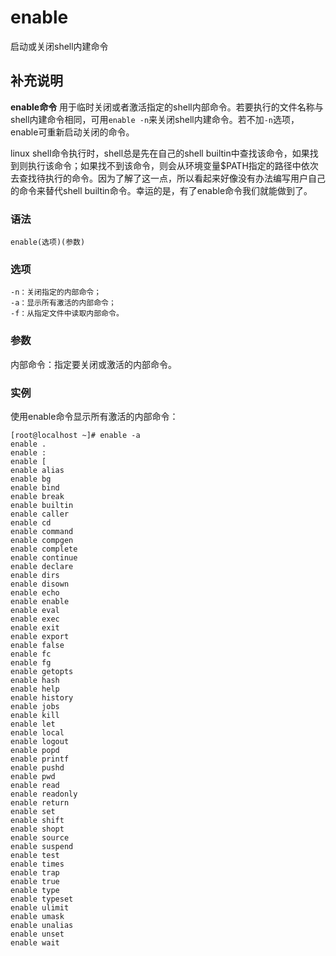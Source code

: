 enable
===

启动或关闭shell内建命令

## 补充说明

**enable命令** 用于临时关闭或者激活指定的shell内部命令。若要执行的文件名称与shell内建命令相同，可用`enable -n`来关闭shell内建命令。若不加`-n`选项，enable可重新启动关闭的命令。

linux shell命令执行时，shell总是先在自己的shell builtin中查找该命令，如果找到则执行该命令；如果找不到该命令，则会从环境变量$PATH指定的路径中依次去查找待执行的命令。因为了解了这一点，所以看起来好像没有办法编写用户自己的命令来替代shell builtin命令。幸运的是，有了enable命令我们就能做到了。

### 语法  

```
enable(选项)(参数)
```

### 选项  

```
-n：关闭指定的内部命令；
-a：显示所有激活的内部命令；
-f：从指定文件中读取内部命令。
```

### 参数  

内部命令：指定要关闭或激活的内部命令。

### 实例  

使用enable命令显示所有激活的内部命令：

```
[root@localhost ~]# enable -a
enable .
enable :
enable [
enable alias
enable bg
enable bind
enable break
enable builtin
enable caller
enable cd
enable command
enable compgen
enable complete
enable continue
enable declare
enable dirs
enable disown
enable echo
enable enable
enable eval
enable exec
enable exit
enable export
enable false
enable fc
enable fg
enable getopts
enable hash
enable help
enable history
enable jobs
enable kill
enable let
enable local
enable logout
enable popd
enable printf
enable pushd
enable pwd
enable read
enable readonly
enable return
enable set
enable shift
enable shopt
enable source
enable suspend
enable test
enable times
enable trap
enable true
enable type
enable typeset
enable ulimit
enable umask
enable unalias
enable unset
enable wait
```


<!-- Linux命令行搜索引擎：https://jaywcjlove.github.io/linux-command/ -->